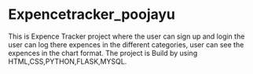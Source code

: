# Expencetracker_poojayu
This is Expence Tracker project where the user can sign up and login
the user can log there expences in the different categories, user can see the expences in the chart format.
The project is Build by using HTML,CSS,PYTHON,FLASK,MYSQL.
